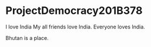 # ProjectDemocracy201B378
I love India
My all friends love India.
Everyone loves India.


Bhutan is a place.